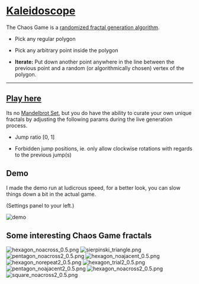 # [Kaleidoscope](https://ms-jpq.github.io/kaleidoscope/)

The Chaos Game is a [randomized fractal generation algorithm](https://en.wikipedia.org/wiki/Iterated_function_system).

- Pick any regular polygon

- Pick any arbitrary point inside the polygon

- **Iterate:** Put down another point anywhere in the line between the previous point and a random (or algorithmically chosen) vertex of the polygon.

---

## [Play here](https://ms-jpq.github.io/kaleidoscope-page/)

Its no [Mandelbrot Set](https://en.wikipedia.org/wiki/Mandelbrot_set), but you do have the ability to curate your own unique fractals by adjusting the following params during the live generation process.

- Jump ratio [0, 1]

- Forbidden jump positions, ie. only allow clockwise rotations with regards to the previous jump(s)

## Demo

I made the demo run at ludicrous speed, for a better look, you can slow things down a bit in the actual game.

(Settings panel to your left.)

![demo](https://raw.githubusercontent.com/ms-jpq/Kaleidoscope/master/_assets/demo_heavy.gif)

## Some interesting Chaos Game fractals

![hexagon_noacross_0.5.png](https://raw.githubusercontent.com/ms-jpq/Kaleidoscope/master/_assets/hexagon_noacross_0.5.png)
![sierpinski_triangle.png](https://raw.githubusercontent.com/ms-jpq/Kaleidoscope/master/_assets/sierpinski_triangle.png)
![pentagon_noacross2_0.5.png](https://raw.githubusercontent.com/ms-jpq/Kaleidoscope/master/_assets/pentagon_noacross2_0.5.png)
![hexagon_noajacent_0.5.png](https://raw.githubusercontent.com/ms-jpq/Kaleidoscope/master/_assets/hexagon_noajacent_0.5.png)
![hexagon_norepeat2_0.5.png](https://raw.githubusercontent.com/ms-jpq/Kaleidoscope/master/_assets/hexagon_norepeat2_0.5.png)
![hexagon_trial2_0.5.png](https://raw.githubusercontent.com/ms-jpq/Kaleidoscope/master/_assets/hexagon_trial2_0.5.png)
![pentagon_noajacent2_0.5.png](https://raw.githubusercontent.com/ms-jpq/Kaleidoscope/master/_assets/pentagon_noajacent2_0.5.png)
![hexagon_noacross2_0.5.png](https://raw.githubusercontent.com/ms-jpq/Kaleidoscope/master/_assets/hexagon_noacross2_0.5.png)
![square_noacross2_0.5.png](https://raw.githubusercontent.com/ms-jpq/Kaleidoscope/master/_assets/square_noacross2_0.5.png)
